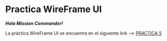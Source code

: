 # Practica WireFrame UI

***Hola Mission Commander!***

La práctica WireFrame UI se encuentra en el siguiente link --> [PRACTICA 5](https://xd.adobe.com/view/00847637-335c-485b-bfe2-8248a7b86785-55d7/)
